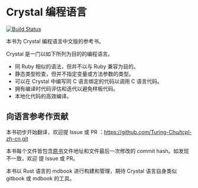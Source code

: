 # Crystal 编程语言

[![Build Status](https://travis-ci.org/Turing-Chu/tcpl-zh-cn.svg?branch=master)](https://travis-ci.org/Turing-Chu/tcpl-zh-cn.svg?branch=master)

本书为 Crystal 编程语言中文版的参考书。

Crystal 是一门以如下所列为目的的编程语言。

* 同 Ruby 相似的语法，但并不以与 Ruby 兼容为目的。
* 静态类型检查，但并不指定变量或方法参数的类型。
* 可以在 Crystal 中编写同 C 语言绑定的代码以调用 C 语言代码。
* 拥有编译时代码评估和迭代以避免样板代码。
* 本地化代码的高效编译。


## 向语言参考作贡献

本书初步开始翻译，欢迎提 Issue 或 PR ：https://github.com/Turing-Chu/tcpl-zh-cn.git

本书每个文件皆包含[原书](https://github.com/crystal-lang/crystal-book.git)文件地址和文件最后一次修改的 commit hash。如发现不一致，欢迎 提 Issue 或 PR。

本书以 Rust 语言的 mdbook 进行构建和管理，期待 Crystal 语言自身类似 gitbook 或 mdbook 的工具。

